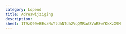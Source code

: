 ```yaml
---
category: Lopend
title: Adreswijziging
description:
sheet: 1T9zQ99vBEszNxYtdhNTdh2VqQMRaA8VuR8wYKkXzX9M
---
```

